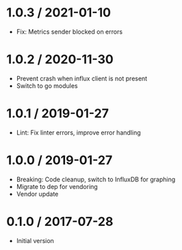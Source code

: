# 1.0.3 / 2021-01-10

  * Fix: Metrics sender blocked on errors

# 1.0.2 / 2020-11-30

  * Prevent crash when influx client is not present
  * Switch to go modules

# 1.0.1 / 2019-01-27

  * Lint: Fix linter errors, improve error handling

# 1.0.0 / 2019-01-27

  * Breaking: Code cleanup, switch to InfluxDB for graphing
  * Migrate to dep for vendoring
  * Vendor update

# 0.1.0 / 2017-07-28

  * Initial version